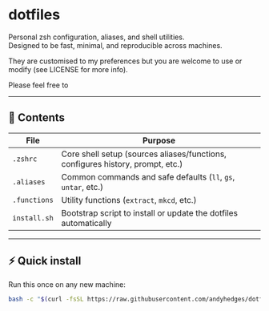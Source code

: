 # dotfiles

Personal zsh configuration, aliases, and shell utilities.  
Designed to be fast, minimal, and reproducible across machines.

They are customised to my preferences but you are welcome to use or modify (see LICENSE for more info).

Please feel free to 

---

## 🧩 Contents

| File | Purpose |
|------|----------|
| `.zshrc` | Core shell setup (sources aliases/functions, configures history, prompt, etc.) |
| `.aliases` | Common commands and safe defaults (`ll`, `gs`, `untar`, etc.) |
| `.functions` | Utility functions (`extract`, `mkcd`, etc.) |
| `install.sh` | Bootstrap script to install or update the dotfiles automatically |

---

## ⚡️ Quick install

Run this once on any new machine:

```bash
bash -c "$(curl -fsSL https://raw.githubusercontent.com/andyhedges/dotfiles/main/install.sh)"
